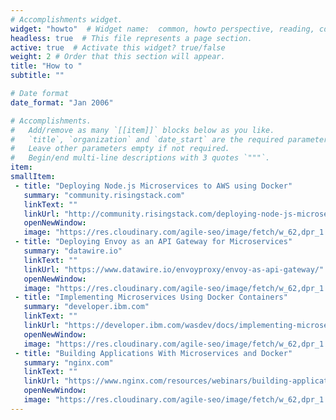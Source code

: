 ```yaml
---
# Accomplishments widget.
widget: "howto"  # Widget name:  common, howto perspective, reading, cd-with-jenkins-and-docker  etc
headless: true  # This file represents a page section.
active: true  # Activate this widget? true/false
weight: 2 # Order that this section will appear.
title: "How to "
subtitle: ""

# Date format
date_format: "Jan 2006"

# Accomplishments.
#   Add/remove as many `[[item]]` blocks below as you like.
#   `title`, `organization` and `date_start` are the required parameters.
#   Leave other parameters empty if not required.
#   Begin/end multi-line descriptions with 3 quotes `"""`.
item:
smallItem: 
 - title: "Deploying Node.js Microservices to AWS using Docker"
   summary: "community.risingstack.com"
   linkText: ""
   linkUrl: "http://community.risingstack.com/deploying-node-js-microservices-to-aws-using-docker/"
   openNewWindow: 
   image: "https://res.cloudinary.com/agile-seo/image/fetch/w_62,dpr_1.0,d_blank_am8gzx.png/https%3A%2F%2Flogo.clearbit.com%2Fcommunity.risingstack.com%3Fsize%3D250" 
 - title: "Deploying Envoy as an API Gateway for Microservices"
   summary: "datawire.io"
   linkText: ""
   linkUrl: "https://www.datawire.io/envoyproxy/envoy-as-api-gateway/"
   openNewWindow: 
   image: "https://res.cloudinary.com/agile-seo/image/fetch/w_62,dpr_1.0,d_blank_am8gzx.png/https%3A%2F%2Flogo.clearbit.com%2Fdatawire.io%3Fsize%3D250" 
 - title: "Implementing Microservices Using Docker Containers"
   summary: "developer.ibm.com"
   linkText: ""
   linkUrl: "https://developer.ibm.com/wasdev/docs/implementing-microservices-using-docker-containers/"
   openNewWindow: 
   image: "https://res.cloudinary.com/agile-seo/image/fetch/w_62,dpr_1.0,d_blank_am8gzx.png/https%3A%2F%2Flogo.clearbit.com%2Fdeveloper.ibm.com%3Fsize%3D250"
 - title: "Building Applications With Microservices and Docker"
   summary: "nginx.com"
   linkText: ""
   linkUrl: "https://www.nginx.com/resources/webinars/building-applications-with-microservices-and-docker/"
   openNewWindow: 
   image: "https://res.cloudinary.com/agile-seo/image/fetch/w_62,dpr_1.0,d_blank_am8gzx.png/https%3A%2F%2Flogo.clearbit.com%2Fnginx.com%3Fsize%3D250"
---
```


